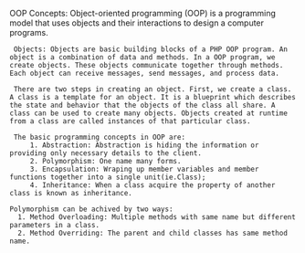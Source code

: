   OOP Concepts:
      Object-oriented programming (OOP) is a programming model that uses objects and their interactions to design a computer programs.
 
     Objects: Objects are basic building blocks of a PHP OOP program. An object is a combination of data and methods. In a OOP program, we create objects. These objects communicate together through methods. Each object can receive messages, send messages, and process data.
 
     There are two steps in creating an object. First, we create a class. A class is a template for an object. It is a blueprint which describes the state and behavior that the objects of the class all share. A class can be used to create many objects. Objects created at runtime from a class are called instances of that particular class. 
     
     The basic programming concepts in OOP are:
         1. Abstraction: Abstraction is hiding the information or providing only necessary details to the client.
         2. Polymorphism: One name many forms.
         3. Encapsulation: Wraping up member variables and member functions together into a single unit(ie.Class);
         4. Inheritance: When a class acquire the property of another class is known as inheritance.
 
    Polymorphism can be achived by two ways:
      1. Method Overloading: Multiple methods with same name but different parameters in a class.
      2. Method Overriding: The parent and child classes has same method name.
